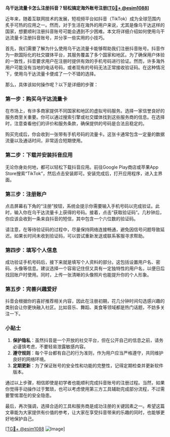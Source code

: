 **乌干达流量卡怎么注册抖音？轻松搞定海外账号注册[[TG💪+ @esim1088](https://t.me/s/esim1088)]**

近年来，随着互联网技术的发展，短视频平台如抖音（TikTok）成为全球范围内炙手可热的应用之一。然而，对于生活在海外的用户来说，尤其是像乌干达这样的国家，想要顺利注册抖音账号可能会遇到不少困难。本文将详细介绍如何使用乌干达流量卡注册抖音账号，并分享一些实用的小技巧。

首先，我们需要了解为什么使用乌干达流量卡能够帮助我们注册抖音账号。抖音作为一款国际化的社交媒体平台，其服务覆盖了多个国家和地区。为了确保用户体验的一致性，抖音要求用户在注册时提供有效的手机号码进行验证。然而，许多海外用户可能没有当地的电话号码，或者现有的号码无法正常接收验证码。在这种情况下，使用乌干达流量卡便成了一个不错的选择。

那么，具体该如何操作呢？以下是详细的步骤：

### 第一步：购买乌干达流量卡

在市场上，有许多商家提供不同国家和地区的虚拟号码服务。选择一家信誉良好的服务商至关重要。你可以通过搜索引擎或社交媒体找到这些服务商的信息。在选择时，注意查看他们的评价和服务条款，确保提供的号码是合法且稳定的。

购买完成后，你会收到一张带有手机号码的流量卡。这张卡通常包含一定量的数据流量以及通话时间，非常适合短期使用。

### 第二步：下载并安装抖音应用

无论你身处何地，都可以轻松下载抖音应用。前往Google Play商店或苹果App Store搜索“TikTok”，然后点击安装即可。安装完成后，打开应用程序，进入主界面。

### 第三步：注册账户

点击屏幕右下角的“注册”按钮，系统会提示你需要输入手机号码以完成验证。此时，输入你在乌干达流量卡上获得的号码。接着，点击“获取验证码”。几秒钟后，你应该会收到一条来自抖音的短信，其中包含一个六位数的验证码。

请注意，在等待验证码的过程中，尽量保持网络连接畅通，避免因信号问题导致延迟。如果长时间未收到验证码，可以尝试重新发送或联系客服寻求帮助。

### 第四步：填写个人信息

成功验证手机号码后，接下来就是填写个人资料的部分。这包括设置用户名、密码、头像等信息。建议选择一个容易记住但又具有一定独特性的用户名，以便日后找回账户时使用。同时，上传一张清晰的头像照片也能提升你的个人形象。

### 第五步：完善兴趣爱好

抖音会根据你的喜好推荐相关内容，因此在注册初期，花几分钟时间勾选感兴趣的类别会让你更快融入社区。比如音乐、舞蹈、美食等领域都是热门话题，不妨多关注一下。

### 小贴士

1. **保护隐私**：虽然抖音是一个开放的社交平台，但在公开自己的信息之前，请务必谨慎考虑，不要轻易泄露敏感内容。
2. **遵守规则**：每个平台都有自己的行为准则，作为用户应当严格遵守，共同维护良好的网络环境。
3. **定期更新**：为了保证账号的安全性和功能的完整性，记得定期检查并更新软件版本。

通过以上步骤，相信即使是初学者也能顺利完成抖音账号的注册过程。当然，如果你觉得手动操作过于繁琐，也可以考虑使用第三方工具辅助完成部分流程，不过需要警惕潜在的安全隐患。

最后，再次强调，选择合适的工具和服务商是成功注册的关键因素之一。希望这篇文章能为大家提供有价值的参考，让大家在享受抖音带来的乐趣的同时，也能够更好地保护自己。

[[TG💪+ @esim1088](https://t.me/s/esim1088) ![Image](https://i.postimg.cc/4NQfJmqS/Snipaste-2025-05-13-00-14-12.png)]